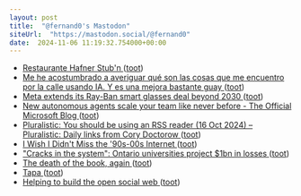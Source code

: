```yaml
---
layout: post
title:  "@fernand0's Mastodon"
siteUrl:  "https://mastodon.social/@fernand0"
date:  2024-11-06 11:19:32.754000+00:00
---
```

*  [Restaurante  Hafner Stub'n ](https://www.flickr.com/photos/fernand0/54080256379) ([toot](https://mastodon.social/@fernand0/113435736326300005))
*  [Me he acostumbrado a averiguar qué son las cosas que me encuentro por la calle usando IA. Y es una mejora bastante guay ](https://www.xataka.com/aplicaciones/me-he-acostumbrado-a-averiguar-que-cosas-que-me-encuentro-calle-usando-ia-mejora-bastante-gua) ([toot](https://mastodon.social/@fernand0/113435709555117110))
*  [Meta extends its Ray-Ban smart glasses deal beyond 2030 ](https://www.theverge.com/2024/9/17/24247236/meta-ray-ban-smart-glasses-essilorluxottic) ([toot](https://mastodon.social/@fernand0/113435615473225254))
*  [New autonomous agents scale your team like never before - The Official Microsoft Blog ](https://blogs.microsoft.com/blog/2024/10/21/new-autonomous-agents-scale-your-team-like-never-before) ([toot](https://mastodon.social/@fernand0/113435250180493874))
*  [Pluralistic: You should be using an RSS reader (16 Oct 2024) – Pluralistic: Daily links from Cory Doctorow ](https://pluralistic.net/2024/10/16/keep-it-really-simple-stupid) ([toot](https://mastodon.social/@fernand0/113434310772800909))
*  [I Wish I Didn't Miss the '90s-00s Internet ](https://rohan.ga/blog/early-internet) ([toot](https://mastodon.social/@fernand0/113433549727205518))
*  ["Cracks in the system": Ontario universities project $1bn in losses ](https://thepienews.com/ontario-universities-project-1-billion-losses) ([toot](https://mastodon.social/@fernand0/113431715429609071))
*  [The death of the book, again ](https://crookedtimber.org/2024/10/20/the-death-of-the-book-again) ([toot](https://mastodon.social/@fernand0/113431463887978665))
*  [Tapa ](https://avecesunafoto.wordpress.com/2024/11/05/tapa) ([toot](https://mastodon.social/@fernand0/113431435057383860))
*  [Helping to build the open social web ](https://werd.io/2024/helping-to-build-the-open-social-we) ([toot](https://mastodon.social/@fernand0/113431215795670857))
